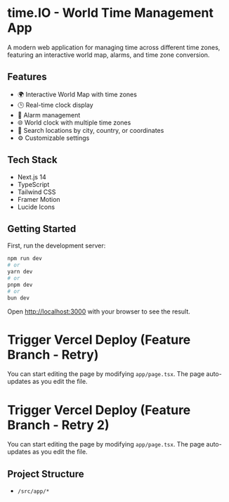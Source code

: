 # time.IO - World Time Management App

A modern web application for managing time across different time zones, featuring an interactive world map, alarms, and time zone conversion.

## Features

- 🌍 Interactive World Map with time zones
- 🕒 Real-time clock display
- 🔔 Alarm management
- 🌐 World clock with multiple time zones
- 🎯 Search locations by city, country, or coordinates
- ⚙️ Customizable settings

## Tech Stack

- Next.js 14
- TypeScript
- Tailwind CSS
- Framer Motion
- Lucide Icons

## Getting Started

First, run the development server:

```bash
npm run dev
# or
yarn dev
# or
pnpm dev
# or
bun dev
```

Open [http://localhost:3000](http://localhost:3000) with your browser to see the result.

# Trigger Vercel Deploy (Feature Branch - Retry)

You can start editing the page by modifying `app/page.tsx`. The page auto-updates as you edit the file.

# Trigger Vercel Deploy (Feature Branch - Retry 2)

You can start editing the page by modifying `app/page.tsx`. The page auto-updates as you edit the file.

## Project Structure

- `/src/app/*`